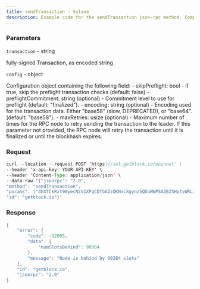 ```yaml
---
title: sendTransaction - Solana
description: Example code for the sendTransaction json-rpc method. Сomplete guide on how to use sendTransaction json-rpc in GetBlock.io Web3 documentation.
---
```


### Parameters


`transaction` - string

fully-signed Transaction, as encoded string

`config` - object

Configuration object containing the following field: - skipPreflight:
bool - if true, skip the preflight transaction checks (default: false) -
preflightCommitment: string (optional) - Commitment level to use for
preflight (default: "finalized"). - encoding: string (optional) -
Encoding used for the transaction data. Either "base58" (slow,
DEPRECATED), or "base64". (default: "base58"). - maxRetries: usize
(optional) - Maximum number of times for the RPC node to retry sending
the transaction to the leader. If this parameter not provided, the RPC
node will retry the transaction until it is finalized or until the
blockhash expires.

### Request

``` java
curl --location --request POST 'https://sol.getblock.io/mainnet' \ 
--header 'x-api-key: YOUR-API-KEY' \ 
--header 'Content-Type: application/json' \ 
--data-raw '{"jsonrpc": "2.0",
"method": "sendTransaction",
"params": ["4hXTCkRzt9WyecNzV1XPgCDfGAZzQKNxLXgynz5QDuWWPSAZBZSHptvWRL3BjCvzUXRdKvHL2b7yGrRQcWyaqsaBCncVG7BFggS8w9snUts67BSh3EqKpXLUm5UMHfD7ZBe9GhARjbNQMLJ1QD3Spr6oMTBU6EhdB4RD8CP2xUxr2u3d6fos36PD98XS6oX8TQjLpsMwncs5DAMiD4nNnR8NBfyghGCWvCVifVwvA8B8TJxE1aiyiv2L429BCWfyzAme5sZW8rDb14NeCQHhZbtNqfXhcp2tAnaAT", null],
"id": "getblock.io"}'
```

###  Response

``` java
{
    "error": {
        "code": -32005,
        "data": {
            "numSlotsBehind": 90384
        },
        "message": "Node is behind by 90384 slots"
    },
    "id": "getblock.io",
    "jsonrpc": "2.0"
}
```

